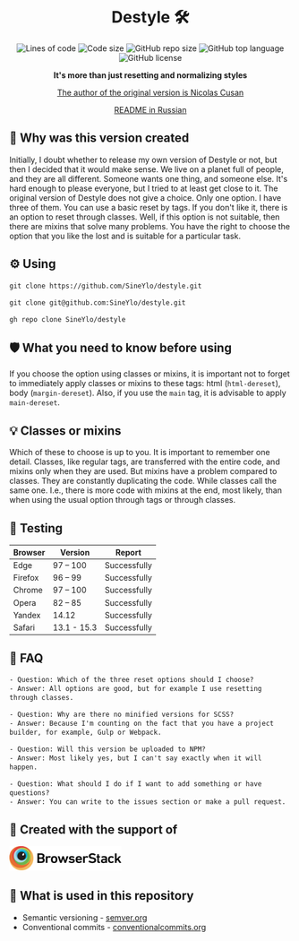 <h1 align="center">Destyle 🛠</h1>

<p align="center">
  <img src="https://img.shields.io/tokei/lines/github/sineylo/destyle?color=6CBA41&style=for-the-badge" alt="Lines of code">
  <img src="https://img.shields.io/github/languages/code-size/SineYlo/destyle?color=6CBA41&style=for-the-badge" alt="Code size">
  <img src="https://img.shields.io/github/repo-size/SineYlo/destyle?color=6CBA41&style=for-the-badge" alt="GitHub repo size">
  <img src="https://img.shields.io/github/languages/top/SineYlo/destyle?color=6CBA41&style=for-the-badge" alt="GitHub top language">
  <img src="https://img.shields.io/github/license/SineYlo/destyle?color=6CBA41&style=for-the-badge" alt="GitHub license">
</p>

<p align="center">
  <b>It's more than just resetting and normalizing styles</b>
</p>

<p align="center">
  <a href="https://github.com/nicolas-cusan/destyle.css">The author of the original version is Nicolas Cusan</a>
</p>

<p align="center">
  <a href="https://github.com/SineYlo/destyle/blob/master/README-RU.md">README in Russian</a>
</p>

## 🌠 Why was this version created
Initially, I doubt whether to release my own version of Destyle or not, but then I decided that it would make sense. We live on a planet full of people, and they are all different. Someone wants one thing, and someone else. It's hard enough to please everyone, but I tried to at least get close to it. The original version of Destyle does not give a choice. Only one option. I have three of them. You can use a basic reset by tags. If you don't like it, there is an option to reset through classes. Well, if this option is not suitable, then there are mixins that solve many problems. You have the right to choose the option that you like the lost and is suitable for a particular task.

## ⚙️ Using
```
git clone https://github.com/SineYlo/destyle.git
```
```
git clone git@github.com:SineYlo/destyle.git
```
```
gh repo clone SineYlo/destyle
```
## 🛡 What you need to know before using

If you choose the option using classes or mixins, it is important not to forget to immediately apply classes or mixins to these tags: html (`html-dereset`), body (`margin-dereset`). Also, if you use the `main` tag, it is advisable to apply `main-dereset`.

## 💡 Classes or mixins
Which of these to choose is up to you. It is important to remember one detail. Classes, like regular tags, are transferred with the entire code, and mixins only when they are used. But mixins have a problem compared to classes. They are constantly duplicating the code. While classes call the same one. I.e., there is more code with mixins at the end, most likely, than when using the usual option through tags or through classes.

## 🚀 Testing

| Browser | Version     | Report       |
|---------|-------------|--------------|
| Edge    | 97 – 100    | Successfully |
| Firefox | 96 – 99     | Successfully |
| Chrome  | 97 – 100    | Successfully |
| Opera   | 82 – 85     | Successfully |
| Yandex  | 14.12       | Successfully |
| Safari  | 13.1 - 15.3 | Successfully |

## 🔑 FAQ
```
- Question: Which of the three reset options should I choose?
- Answer: All options are good, but for example I use resetting through classes.
```
```
- Question: Why are there no minified versions for SCSS?
- Answer: Because I'm counting on the fact that you have a project builder, for example, Gulp or Webpack.
```
```
- Question: Will this version be uploaded to NPM?
- Answer: Most likely yes, but I can't say exactly when it will happen.
```
```
- Question: What should I do if I want to add something or have questions?
- Answer: You can write to the issues section or make a pull request.
```

## 🔱 Created with the support of 

<a href="https://www.browserstack.com">
  <img src="temp/Browserstack-logo.svg?sanitize=false" width="200" alt="browserstack">
</a> 

## 📃 What is used in this repository
- Semantic versioning - [semver.org](https://semver.org)
- Conventional commits - [conventionalcommits.org](https://www.conventionalcommits.org/en/v1.0.0/)
